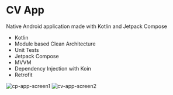 # CV App

Native Android application made with Kotlin and Jetpack Compose

* Kotlin
* Module based Clean Architecture
* Unit Tests
* Jetpack Compose
* MVVM
* Dependency Injection with Koin
* Retrofit

![cp-app-screen1](https://user-images.githubusercontent.com/1894882/95612790-3e1c9500-0a64-11eb-8a9a-4b7c3a422d9c.png)
![cv-app-screen2](https://user-images.githubusercontent.com/1894882/95613016-8fc51f80-0a64-11eb-98c4-0097354f82d9.png)
